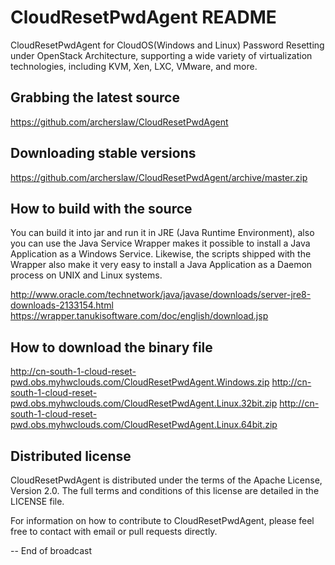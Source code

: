 # CloudResetPwdAgent README

CloudResetPwdAgent for CloudOS(Windows and Linux) Password Resetting under OpenStack Architecture, supporting a wide variety of virtualization technologies, including KVM, Xen, LXC, VMware, and more.

Grabbing the latest source
--------------------------

https://github.com/archerslaw/CloudResetPwdAgent

Downloading stable versions
---------------------------

https://github.com/archerslaw/CloudResetPwdAgent/archive/master.zip

How to build with the source
----------------------------

You can build it into jar and run it in JRE (Java Runtime Environment), also you can use the Java Service Wrapper makes it possible to install a Java Application as a Windows Service. Likewise, the scripts shipped with the Wrapper also make it very easy to install a Java Application as a Daemon process on UNIX and Linux systems.

http://www.oracle.com/technetwork/java/javase/downloads/server-jre8-downloads-2133154.html
https://wrapper.tanukisoftware.com/doc/english/download.jsp

How to download the binary file
-------------------------------

http://cn-south-1-cloud-reset-pwd.obs.myhwclouds.com/CloudResetPwdAgent.Windows.zip
http://cn-south-1-cloud-reset-pwd.obs.myhwclouds.com/CloudResetPwdAgent.Linux.32bit.zip
http://cn-south-1-cloud-reset-pwd.obs.myhwclouds.com/CloudResetPwdAgent.Linux.64bit.zip

Distributed license
-------------------

CloudResetPwdAgent is distributed under the terms of the Apache License, Version 2.0. The full terms and conditions of this license are detailed in the LICENSE file.

For information on how to contribute to CloudResetPwdAgent, please feel free to contact with email or pull requests directly.

-- End of broadcast
